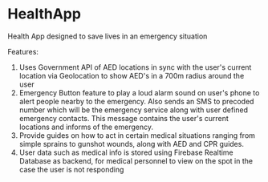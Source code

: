 # HealthApp
Health App designed to save lives in an emergency situation

Features:
1. Uses Government API of AED locations in sync with the user's current location via Geolocation to show AED's in a 700m radius around the user
2. Emergency Button feature to play a loud alarm sound on user's phone to alert people nearby to the emergency. Also sends an SMS to precoded number which will be the emergency service along with user defined emergency contacts. This message contains the user's current locations and informs of the emergency.
3. Provide guides on how to act in certain medical situations ranging from simple sprains to gunshot wounds, along with AED and CPR guides.
4. User data such as medical info is stored using Firebase Realtime Database as backend, for medical personnel to view on the spot in the case the user is not responding
